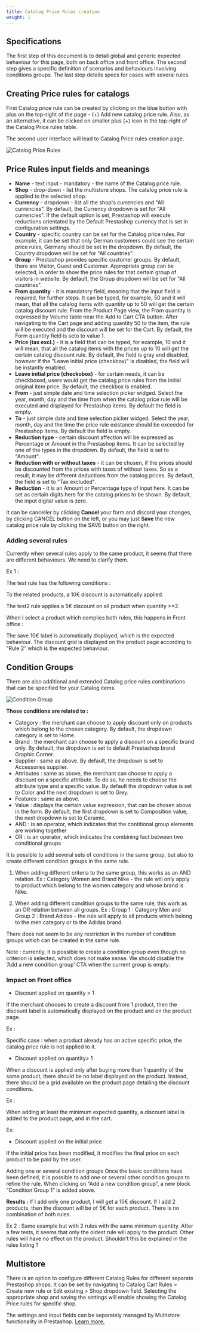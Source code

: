```yaml
---
title: Catalog Price Rules creation
weight: 1
---
```

## Specifications

The first step of this document is to detail global and generic expected behaviour for this page, both on back office and front office. The second step gives a specific definition of scenarios and behaviours involving conditions groups. The last step details specs for cases with several rules.

## Creating Price rules for catalogs

First Catalog price rule can be created by clicking on the blue button with plus on the top-right of the page - (+) Add new catalog price rule. Also, as an alternative, it can be clicked on smaller plus (+) icon in the top-right of the Catalog Price rules table.

The second user interface will lead to Catalog Price rules creation page.

![Catalog Price Rules](/static/img/catalog-price-rules.png)

## Price Rules input fields and meanings

- **Name** - text input - mandatory - the name of the Catalog price rule.
- **Shop** - drop-down - list the multistore shops. The catalog price rule is applied to the selected shop.
- **Currency** - dropdown - list all the shop's currencies and "All currencies". By default, the Currency dropdown is set for "All currencies". If the default option is set, Prestashop will execute reductions orientated by the Default Prestashop currency that is set in configuration settings. <br>
- **Country** - specific country can be set for the Catalog price rules. For example, it can be set that only German customers could see the certain price rules, Germany should be set in the dropdown. By default, the Country dropdown will be set for "All countries".<br>
- **Group** - Prestashop provides specific customer groups. By default, there are Visitor, Guest and Customer. Appropriate group can be selected, in order to show the price rules for that certain group of visitors in website. By default, the Group dropdown will be set for "All countries".<br>
- **From quantity** - it is mandatory field, meaning that the input field is required, for further steps. It can be typed, for example, 50 and it will mean, that all the catalog items with quantity up to 50 will get the certain catalog discount rule. From the Product Page view, the From quantity is expressed by Volume table near the Add to Cart CTA button. After navigating to the Cart page and adding quantity 50 to the item, the rule will be executed and the discount will be set for the Cart. By default, the Form quantity field is seto to value 1.<br>
- **Price (tax excl.)** - it is a field that can be typed, for example, 10 and it will mean, that all the catalog items with the prices up to 10 will get the certain catalog discount rule. By default, the field is gray and disabled, however if the "Leave initial price (checkbox)" is disabled, the field will be instantly enabled.<br>
- **Leave initial price (checkobox)** - for certain needs, it can be checkboxed, users would get the catalog price rules from the initial original item price. By default, the checkbox is enabled.<br>
- **From** - just simple date and time selection picker widged. Select the year, month, day and the time from when the catalog price rule will be executed and displayed for Prestashop items. By default the field is empty.<br>
- **To** - just simple date and time selection picker widged. Select the year, month, day and the time the price rule existance should be exceeded for Prestashop items. By default the field is empty.<br>
- **Reduction type** - certain discount affection will be expressed as Percentage or Amount in the Prestashop items. It can be selected by one of the types in the dropdown. By default, the field is set to "Amount".<br>
- **Reduction with or without taxes** - it can be chosen, if the prices should be discounted from the prices with taxes of without taxes. So as a result, it may be different deductions from the catalog prices. By default, the field is set to "Tax excluded".<br>
- **Reduction** - it is an Amount or Percentage type of input here. It can be set as certain digits here for the catalog prices to be shown. By default, the input digital value is zero.

It can be canceller by clicking **Cancel** your form and discard your changes, by clicking CANCEL button on the left, or you may just **Save** the new catalog price rule by clicking the SAVE button on the right.

### Adding several rules

Currently when several rules apply to the same product, it seems that there are different behaviours. We need to clarify them.

Ex 1 :

The test rule has the following conditions :

To the related products, a 10€ discount is automatically applied.

The test2 rule applies a 5€ discount on all product when quantity &gt;=2.

When I select a product which complies both rules, this happens in Front office :

The save 10€ label is automatically displayed, which is the expected behaviour. The discount grid is displayed on the product page according to “Rule 2” which is the expected behaviour.

## Condition Groups
There are also additional and extended Catalog price rules combinations that can be specified for your Catalog items.

![Condition Group](/static/img/condition-group.png)

**Those conditions are related to :**
- Category : the merchant can choose to apply discount only on products which belong to the chosen category. By default, the dropdown category is set to Home.
- Brand : the merchant can choose to apply a discount on a specific brand only. By default, the dropdown is set to default Prestashop brand Graphic Corner.
- Supplier : same as above. By default, the dropdown is set to Accessories supplier.
- Attributes : same as above, the merchant can choose to apply a discount on a specific attribute. To do so, he needs to choose the attribute type and a specific value. By default the dropdown value is set to Color and the next dropdown is set to Grey.
- Features : same as above.
- Value : displays the certain value expression, that can be chosen above in the form. By default, the first dropdown is set to Composition value, the next dropdown is set to Ceramic.
- AND : is an operator, which indicates that the contitional group elements are working together
- OR : is an operator, which indicates the combining fact between two conditional groups

It is possible to add several sets of conditions in the same group, but also to create different condition groups in the same rule.

1) When adding different criteria to the same group, this works as an AND relation. 
Ex : Category Women and Brand Nike - the rule will only apply to product which belong to the women category and whose brand is Nike.

2) When adding different condition groups to the same rule, this work as an OR relation between all groups. 
Ex : Group 1 : Category Men and Group 2 : Brand Adidas - the rule will apply to all products which belong to the men category or to the Adidas brand.

There does not seem to be any restriction in the number of condition groups which can be created in the same rule.

Note : currently, it is possible to create a condition group even though no criterion is selected, which does not make sense. We should disable the ‘Add a new condition group’ CTA when the current group is empty.

### Impact on Front office

- Discount applied on quantity = 1

If the merchant chooses to create a discount from 1 product, then the discount label is automatically displayed on the product and on the product page.

Ex :

Specific case : when a product already has an active specific price, the catalog price rule is not applied to it.

- Discount applied on quantity> 1

When a discount is applied only after buying more than 1 quantity of the same product, there should be no label displayed on the product. Instead, there should be a grid available on the product page detailing the discount conditions.

Ex :

When adding at least the minimum expected quantity, a discount label is added to the product page, and in the cart.

Ex:

- Discount applied on the initial price

If the initial price has been modified, it modifies the final price on each product to be paid by the user.

Adding one or several condition groups Once the basic conditions have been defined, it is possible to add one or several other condition groups to refine the rule. When clicking on “Add a new condition group”, a new block “Condition Group 1” is added above.


**Results :** If I add only one product, I will get a 10€ discount. If I add 2 products, then the discount will be of 5€ for each product. There is no combination of both rules.

Ex 2 : Same example but with 2 rules with the same minimum quantity. After a few tests, it seems that only the oldest rule will apply to the product. Other rules will have no effect on the product. Shouldn’t this be explained in the rules listing ?

## Multistore 
There is an option to configure different Catalog Rules for different separate Prestashop shops. It can be set by navigating to Catalog Cart Rules > Create new rule or Edit existing > Shop dropdown field. Selecting the appropriate shop and saving the settings will enable showing the Catalog Price rules for specific shop.

The settings and input fields can be separately managed by Multistore functionality in Prestashop. [Learn more.](https://github.com/PrestaShop/prestashop-specs/blob/master/content/1.7/back-office/shop-parameters/general/maintenance.md#multistore-behavior)
